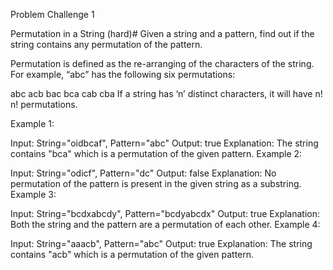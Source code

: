 Problem Challenge 1

Permutation in a String (hard)#
Given a string and a pattern, find out if the string contains any permutation of the pattern.

Permutation is defined as the re-arranging of the characters of the string. For example, “abc” has the following six permutations:

abc
acb
bac
bca
cab
cba
If a string has ‘n’ distinct characters, it will have n!
n!
 permutations.

Example 1:

Input: String="oidbcaf", Pattern="abc"
Output: true
Explanation: The string contains "bca" which is a permutation of the given pattern.
Example 2:

Input: String="odicf", Pattern="dc"
Output: false
Explanation: No permutation of the pattern is present in the given string as a substring.
Example 3:

Input: String="bcdxabcdy", Pattern="bcdyabcdx"
Output: true
Explanation: Both the string and the pattern are a permutation of each other.
Example 4:

Input: String="aaacb", Pattern="abc"
Output: true
Explanation: The string contains "acb" which is a permutation of the given pattern.
